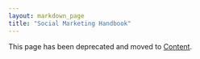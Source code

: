 ```yaml
---
layout: markdown_page
title: "Social Marketing Handbook"
---
```


This page has been deprecated and moved to [Content](https://github.com/isamu-isozaki/teamai_test/tree/master/marketing/marketing-sales-development/content/index.html.md/index.html.md).
